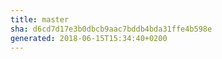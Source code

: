 ```yaml
---
title: master
sha: d6cd7d17e3b0dbcb9aac7bddb4bda31ffe4b598e
generated: 2018-06-15T15:34:40+0200
---
```


